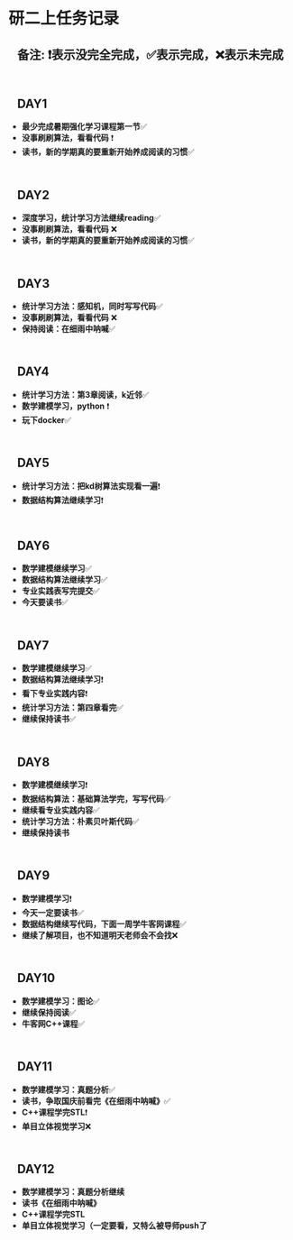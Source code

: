 # **研二上任务记录**
 ## &ensp; **备注: ❗表示没完全完成，✅表示完成，❌表示未完成** 

## <br>&ensp; **DAY1**
- **最少完成暑期强化学习课程第一节**✅
- **没事刷刷算法，看看代码** ❗
- **读书，新的学期真的要重新开始养成阅读的习惯**✅

## <br>&ensp; **DAY2**
- **深度学习，统计学习方法继续reading**✅
- **没事刷刷算法，看看代码** ❌
- **读书，新的学期真的要重新开始养成阅读的习惯**✅

## <br>&ensp; **DAY3**
- **统计学习方法：感知机，同时写写代码**✅
- **没事刷刷算法，看看代码** ❌
- **保持阅读：在细雨中呐喊**✅
  
## <br>&ensp; **DAY4**
- **统计学习方法：第3章阅读，k近邻**✅
- **数学建模学习，python** ❗
- **玩下docker**✅

## <br>&ensp; **DAY5**
- **统计学习方法：把kd树算法实现看一遍**❗
- **数据结构算法继续学习**❗

## <br>&ensp; **DAY6**
- **数学建模继续学习**✅
- **数据结构算法继续学习**✅
- **专业实践表写完提交**✅
- **今天要读书**✅

## <br>&ensp; **DAY7**
- **数学建模继续学习**✅
- **数据结构算法继续学习**❗
- **看下专业实践内容**❗
- **统计学习方法：第四章看完**✅
- **继续保持读书**✅

## <br>&ensp; **DAY8**
- **数学建模继续学习**❗
- **数据结构算法：基础算法学完，写写代码**✅
- **继续看专业实践内容**✅
- **统计学习方法：朴素贝叶斯代码**✅
- **继续保持读书**

## <br>&ensp; **DAY9**
- **数学建模学习**❗
- **今天一定要读书**✅
- **数据结构继续写代码，下面一周学牛客网课程**✅
- **继续了解项目，也不知道明天老师会不会找**❌

## <br>&ensp; **DAY10**
- **数学建模学习：图论**✅
- **继续保持阅读**✅
- **牛客网C++课程**✅

## <br>&ensp; **DAY11**
- **数学建模学习：真题分析**✅
- **读书，争取国庆前看完《在细雨中呐喊》**✅
- **C++课程学完STL**❗
- **单目立体视觉学习**❌

## <br>&ensp; **DAY12**
- **数学建模学习：真题分析继续**
- **读书《在细雨中呐喊》**
- **C++课程学完STL**
- **单目立体视觉学习（一定要看，又特么被导师push了**